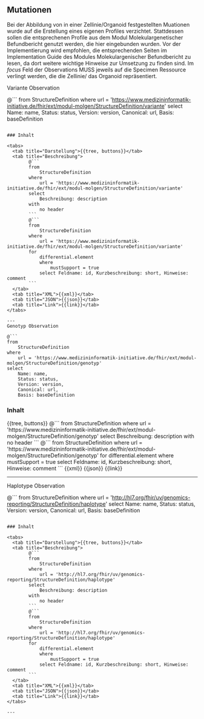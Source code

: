 ## Mutationen

Bei der Abbildung von in einer Zellinie/Organoid festgestellten Muationen wurde auf die Erstellung eines eigenen Profiles verzichtet. Stattdessen sollen die entsprechenen Profile aus dem Modul Molekulargenetischer Befundbericht genutzt werden, die hier eingebunden wurden. Vor der Implementierung wird empfohlen, die entsprechenden Seiten im Implementation Guide des Modules Molekulargenischer Befundbericht zu lesen, da dort weitere wichtige Hinweise zur Umsetzung zu finden sind. Im *focus* Feld der Observations MUSS jeweils auf die Specimen Ressource verlingt werden, die die Zellinie/ das Organoid repräsentiert.

Variante Observation

@```
from 
    StructureDefinition 
where 
    url = 'https://www.medizininformatik-initiative.de/fhir/ext/modul-molgen/StructureDefinition/variante' 
select 
    Name: name,
    Status: status,
    Version: version,
    Canonical: url,
    Basis: baseDefinition
```

### Inhalt

<tabs>
  <tab title="Darstellung">{{tree, buttons}}</tab>
  <tab title="Beschreibung">
        @```
        from
	        StructureDefinition
        where
	        url = 'https://www.medizininformatik-initiative.de/fhir/ext/modul-molgen/StructureDefinition/variante'
        select
	        Beschreibung: description
        with
            no header
        ```
        @```
        from
            StructureDefinition
        where
            url = 'https://www.medizininformatik-initiative.de/fhir/ext/modul-molgen/StructureDefinition/variante'
        for
            differential.element
            where
                mustSupport = true
            select Feldname: id, Kurzbeschreibung: short, Hinweise: comment
        ```
  </tab>
  <tab title="XML">{{xml}}</tab>
  <tab title="JSON">{{json}}</tab>
  <tab title="Link">{{link}}</tab>
</tabs>

---
Genotyp Observation

@```
from 
    StructureDefinition 
where 
    url = 'https://www.medizininformatik-initiative.de/fhir/ext/modul-molgen/StructureDefinition/genotyp' 
select 
    Name: name,
    Status: status,
    Version: version,
    Canonical: url,
    Basis: baseDefinition
```

### Inhalt

<tabs>
  <tab title="Darstellung">{{tree, buttons}}</tab>
  <tab title="Beschreibung">
        @```
        from
	        StructureDefinition
        where
	        url = 'https://www.medizininformatik-initiative.de/fhir/ext/modul-molgen/StructureDefinition/genotyp'
        select
	        Beschreibung: description
        with
            no header
        ```
        @```
        from
            StructureDefinition
        where
            url = 'https://www.medizininformatik-initiative.de/fhir/ext/modul-molgen/StructureDefinition/genotyp'
        for
            differential.element
            where
                mustSupport = true
            select Feldname: id, Kurzbeschreibung: short, Hinweise: comment
        ```
  </tab>
  <tab title="XML">{{xml}}</tab>
  <tab title="JSON">{{json}}</tab>
  <tab title="Link">{{link}}</tab>
</tabs>

---
Haplotype Observation

@```
from 
    StructureDefinition 
where 
    url = 'http://hl7.org/fhir/uv/genomics-reporting/StructureDefinition/haplotype' 
select 
    Name: name,
    Status: status,
    Version: version,
    Canonical: url,
    Basis: baseDefinition
```

### Inhalt

<tabs>
  <tab title="Darstellung">{{tree, buttons}}</tab>
  <tab title="Beschreibung">
        @```
        from
	        StructureDefinition
        where
	        url = 'http://hl7.org/fhir/uv/genomics-reporting/StructureDefinition/haplotype'
        select
	        Beschreibung: description
        with
            no header
        ```
        @```
        from
            StructureDefinition
        where
            url = 'http://hl7.org/fhir/uv/genomics-reporting/StructureDefinition/haplotype'
        for
            differential.element
            where
                mustSupport = true
            select Feldname: id, Kurzbeschreibung: short, Hinweise: comment
        ```
  </tab>
  <tab title="XML">{{xml}}</tab>
  <tab title="JSON">{{json}}</tab>
  <tab title="Link">{{link}}</tab>
</tabs>

---